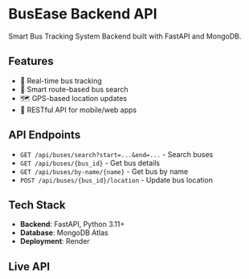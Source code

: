 # BusEase Backend API

Smart Bus Tracking System Backend built with FastAPI and MongoDB.

## Features

- 🚌 Real-time bus tracking
- 📍 Smart route-based bus search
- 🗺️ GPS-based location updates
- 📱 RESTful API for mobile/web apps

## API Endpoints

- `GET /api/buses/search?start=...&end=...` - Search buses
- `GET /api/buses/{bus_id}` - Get bus details
- `GET /api/buses/by-name/{name}` - Get bus by name
- `POST /api/buses/{bus_id}/location` - Update bus location

## Tech Stack

- **Backend**: FastAPI, Python 3.11+
- **Database**: MongoDB Atlas
- **Deployment**: Render

## Live API

